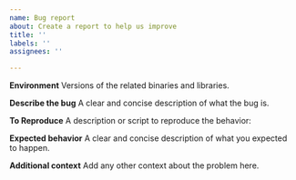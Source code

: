 ```yaml
---
name: Bug report
about: Create a report to help us improve
title: ''
labels: ''
assignees: ''

---
```


**Environment**
Versions of the related binaries and libraries.

**Describe the bug**
A clear and concise description of what the bug is.

**To Reproduce**
A description or script to reproduce the behavior:

**Expected behavior**
A clear and concise description of what you expected to happen.

**Additional context**
Add any other context about the problem here.
